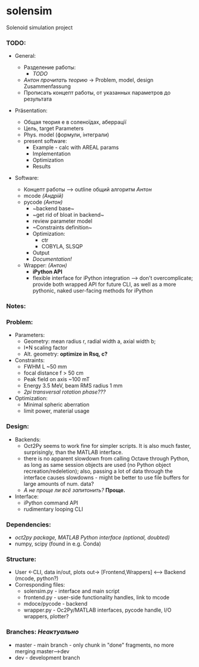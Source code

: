# solensim
Solenoid simulation project

### TODO:
- General:
   - Разделение работы:
      - *TODO*
   - *Антон прочитать теорию* -> Problem, model, design Zusammenfassung
   - Прописать концепт работы, от указанных параметров до результата

- Präsentation:
   - Общая теория e в соленоїдах, aберрації
   - Цель, target Parameters
   - Phys. model (формули, інтеграли)
   - present software:
      - Example - calc with AREAL params
      - Implementation
      - Optimization
      - Results

- Software:
   - Концепт работы --> outline общий алгоритм *Антон*
   - mcode *(Андрій)*
   - pycode *(Антон)*
     - ~backend base~
     - ~get rid of bloat in backend~
     - review parameter model
     - ~Constraints definition~
     - Optimization:
        - ctr
        - COBYLA, SLSQP
     - Output
     - *Documentation!*
   - Wrapper: *(Aнтон)*
     - **iPython API**
     - flexible interface for iPython integration --> don't overcomplicate; provide both wrapped API for future CLI, as well as a more pythonic, naked user-facing methods for iPython


### Notes:
### Problem:
 - Parameters:
   - Geometry: mean radius r, radial width a, axial width b;
   - I*N scaling factor
   - Alt. geometry: **optimize in Rsq, c?**
 - Constraints:
   - FWHM L ~50 mm
   - focal distance f > 50 cm
   - Peak field on axis ~100 mT
   - Energy 3.5 MeV, beam RMS radius 1 mm
   - *2pi transversal rotation phase???*
 - Optimization:
   - Minimal spheric aberration
   - limit power, material usage

### Design:
 - Backends:
   - Oct2Py seems to work fine for simpler scripts. It is also much faster, surprisingly, than the MATLAB interface.
   - there is no apparent slowdown from calling Octave through Python, as long as same session objects are used (no Python object recreation/redeletion); also, passing a lot of data through the interface causes slowdowns - might be better to use file buffers for large amounts of num. data?
   - *А не проще ли всё запитонить?* **Проще.**
 - Interface:
   - iPython command API
   - rudimentary looping CLI


### Dependencies:
 - *oct2py package, MATLAB Python interface (optional, doubted)*
 - numpy, scipy (found in e.g. Conda)

### Structure:
 - User <-CLI, data in/out, plots out-> [Frontend,Wrappers] <--> Backend (mcode, python?)
 - Corresponding files:
   - solensim.py - interface and main script
   - frontend.py - user-side functionality handles, link to mcode
   - mdoce/pycode - backend
   - wrapper.py - Oc2Py/MATLAB interfaces, pycode handle, I/O wrappers, plotter?

### Branches: *Неактуально*
 - master - main branch - only chunk in "done" fragments, no more merging master-->dev
 - dev - development branch
